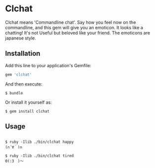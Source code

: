 # Clchat

 Clchat means 'Commandline chat'.
 Say how you feel now on the commandline, and this gem will give you an emoticon. It looks like a chatting!
 It's not Useful but beloved like your friend.
 The emoticons are japanese style.

## Installation

Add this line to your application's Gemfile:

```ruby
gem 'clchat'
```

And then execute:

    $ bundle

Or install it yourself as:

    $ gem install clchat

## Usage

```shell

$ ruby -Ilib ./bin/clchat happy
(∩´∀｀)∩

$ ruby -Ilib ./bin/clchat tired
0(:3　)～

```
